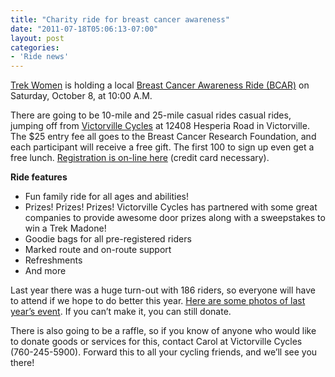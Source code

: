 ```yaml
---
title: "Charity ride for breast cancer awareness"
date: "2011-07-18T05:06:13-07:00"
layout: post
categories:
- 'Ride news'
---
```


[Trek Women](http://goo.gl/BF72B) is holding a local [Breast Cancer Awareness Ride (BCAR)](http://goo.gl/BJnEK) on Saturday, October 8, at 10:00 A.M.  
  
There are going to be 10-mile and 25-mile casual rides casual rides, jumping off from [Victorville Cycles](http://goo.gl/hXwsP) at 12408 Hesperia Road in Victorville. The $25 entry fee all goes to the Breast Cancer Research Foundation, and each participant will receive a free gift. The first 100 to sign up even get a free lunch. [Registration is on-line here](http://goo.gl/vaee8) (credit card necessary).

**Ride features**

- Fun family ride for all ages and abilities!
- Prizes! Prizes! Prizes! Victorville Cycles has partnered with some great companies to provide awesome door prizes along with a sweepstakes to win a Trek Madone!
- Goodie bags for all pre-registered riders
- Marked route and on-route support
- Refreshments
- And more

Last year there was a huge turn-out with 186 riders, so everyone will have to attend if we hope to do better this year. [Here are some photos of last year’s event](https://www.hdcycling.org/2010/10/09/bcar-wrap-up/ "2010 Victorville BCAR"). If you can’t make it, you can still donate.

There is also going to be a raffle, so if you know of anyone who would like to donate goods or services for this, contact Carol at Victorville Cycles (760-245-5900). Forward this to all your cycling friends, and we’ll see you there!